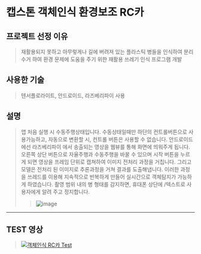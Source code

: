 # 캡스톤 객체인식 환경보조 RC카
## 프로젝트 선정 이유
> 재활용되지 못하고 아무렇게나 길에 버려져 있는 플라스틱 병들을 인식하여 분리수거 하여 환경 문제에 도움을 주기 위한 재활용 쓰레기 인식 프로그램 개발

## 사용한 기술
>텐서플로라이트, 안드로이드, 라즈베리파이 사용

## 설명
>앱 처음 실행 시 수동주행상태입니다. 수동상태일때만 하단의 컨트롤버튼으로 사용가능하고, 
>자동으로 변환할 시, 컨트롤 버튼은 사용할 수 없습니다.
>안드로이드에선 라즈베리파이 에서 송출되는 영상을 웹뷰를 통해 화면에 띄워주게 됩니다.
>오른쪽 상단 버튼으로 자율주행과 수동주행을 바꿀 수 있으며
>시작 버튼을 누르게 되면  영상을 프레임 단위로 캡쳐하여 이미지 전처리 과정을 거칩니다. 그리고 모델은 
>전처리 된 이미지로 추론과정을 거쳐 결과를 도출해냅니다.
>이러한 과정을 쓰레드를 이용해 지속적으로 반복하게 만들어 실시간으로 객체탐지가 가능하게 하였습니다.
>촬영 범위 내의 병 형태를 감지하면, 휴대폰 상단에 /텍스트로 사용자에게 알려 주고 정지합니다.
>
>>![image](https://user-images.githubusercontent.com/56444899/144751793-7cf8ab45-d789-4719-a644-819d31a82831.png)
----------------------------------------------------------------------------------------------------------------------

## TEST 영상
>[![객체인식 RC카 Test](http://img.youtube.com/vi/URHFq_wiG44/0.jpg)](https://www.youtube.com/watch?v=URHFq_wiG44) 

